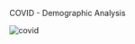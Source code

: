 COVID - Demographic Analysis

![covid](https://github.com/nilesh14k/covid19-vaccination-analysis/assets/65092135/abd354a4-9997-4807-8355-e64a24f9d209)
